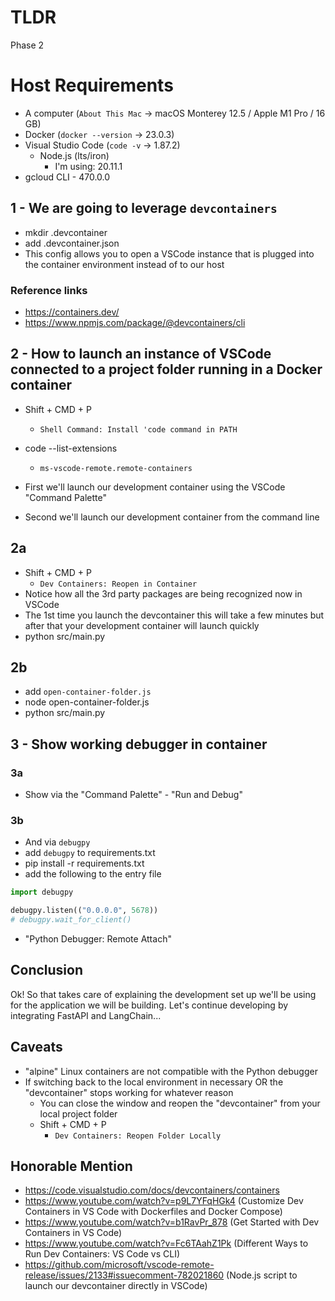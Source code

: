 # TLDR
Phase 2

# Host Requirements
- A computer (`About This Mac` -> macOS Monterey 12.5 / Apple M1 Pro / 16 GB)
- Docker (`docker --version` -> 23.0.3)
- Visual Studio Code (`code -v` -> 1.87.2)
    - Node.js (lts/iron)
        - I'm using: 20.11.1
- gcloud CLI - 470.0.0

## 1 - We are going to leverage `devcontainers`
- mkdir .devcontainer
- add .devcontainer.json
- This config allows you to open a VSCode instance that is plugged into the container environment instead of to our host 

### Reference links
- https://containers.dev/
- https://www.npmjs.com/package/@devcontainers/cli

## 2 - How to launch an instance of VSCode connected to a project folder running in a Docker container
- Shift + CMD + P
    - `Shell Command: Install 'code command in PATH`
- code --list-extensions
    - `ms-vscode-remote.remote-containers`

- First we'll launch our development container using the VSCode "Command Palette"
- Second we'll launch our development container from the command line

## 2a
- Shift + CMD + P
    - `Dev Containers: Reopen in Container`
- Notice how all the 3rd party packages are being recognized now in VSCode
- The 1st time you launch the devcontainer this will take a few minutes but after that your development container will launch quickly
- python src/main.py

## 2b
- add `open-container-folder.js`
- node open-container-folder.js
- python src/main.py

## 3 - Show working debugger in container

### 3a
- Show via the "Command Palette" - "Run and Debug"

### 3b
- And via `debugpy`
- add `debugpy` to requirements.txt
- pip install -r requirements.txt
- add the following to the entry file
```watcher.py
import debugpy

debugpy.listen(("0.0.0.0", 5678))
# debugpy.wait_for_client()
```
- "Python Debugger: Remote Attach"

## Conclusion

Ok! So that takes care of explaining the development set up we'll be using for the application we will be building. Let's continue developing by integrating FastAPI and LangChain...

## Caveats
- "alpine" Linux containers are not compatible with the Python debugger
- If switching back to the local environment in necessary OR the "devcontainer" stops working for whatever reason
    - You can close the window and reopen the "devcontainer" from your local project folder
    - Shift + CMD + P
        - `Dev Containers: Reopen Folder Locally`

## Honorable Mention
- https://code.visualstudio.com/docs/devcontainers/containers
- https://www.youtube.com/watch?v=p9L7YFqHGk4 (Customize Dev Containers in VS Code with Dockerfiles and Docker Compose)
- https://www.youtube.com/watch?v=b1RavPr_878 (Get Started with Dev Containers in VS Code)
- https://www.youtube.com/watch?v=Fc6TAahZ1Pk (Different Ways to Run Dev Containers: VS Code vs CLI)
- https://github.com/microsoft/vscode-remote-release/issues/2133#issuecomment-782021860 (Node.js script to launch our devcontainer directly in VSCode)